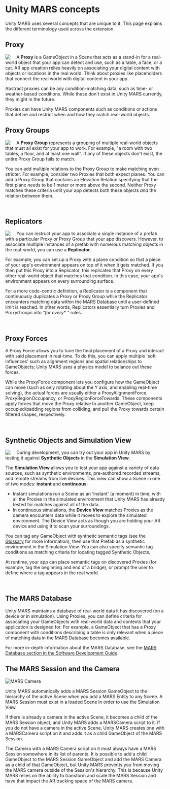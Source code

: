 # Unity MARS concepts

Unity MARS uses several concepts that are unique to it. This page explains the different terminology used across the extension.

## Proxy
<img align="left" src="images/MARSConcepts/proxies.png" style="padding-right: 16px;">

A **Proxy** is a GameObject in a Scene that acts as a stand-in for a real-world object that your app can detect and use, such as a table, a face, or a cat. AR app creation relies heavily on associating your digital content with objects or locations in the real world. Think about proxies like placeholders that connect the real world with digital content in your app.

Abstract proxies can be any condition-matching data, such as time- or weather-based conditions. While these don't exist in Unity MARS currently, they might in the future.

Proxies can have Unity MARS components such as conditions or actions that define and restrict when and how they match real-world objects.
<br clear="left"/><!-- With this we end the command for placing text right to the image. -->

## Proxy Groups
<img align="left" src="images/MARSConcepts/proxy-group.png" style="padding-right: 16px;">

A **Proxy Group** represents a grouping of multiple real-world objects that must all exist for your app to work. For example, "a room with two tables, a floor, and at least one wall". If any of these objects don't exist, the entire Proxy Group fails to match.

You can add multiple relations to the Proxy Group to make matching even stricter. For example, consider two Proxies that both expect planes. You can add a Proxy Group that contains an Elevation Relation specifying that the first plane needs to be 1 meter or more above the second. Neither Proxy matches these criteria until your app detects both these objects _and_ the relation between them.

<br clear="left"/>

## Replicators
<img align="left" src="images/MARSConcepts/replicator.png" style="padding-right: 16px;">

You can instruct your app to associate a single instance of a prefab with a particular Proxy or Proxy Group that your app discovers. However, to associate multiple instances of a prefab with numerous matching objects in the real-world, you can use a **Replicator**.

For example, you can set up a Proxy with a plane condition so that a piece of your app's environment appears on top of it when it gets matched. If you then put this Proxy into a Replicator, this replicates that Proxy on every other real-world object that matches that condition. In this case, your app's environment appears on every surrounding surface.

For a more code-centric definition, a Replicator is a component that continuously duplicates a Proxy or Proxy Group while the Replicator encounters matching data within the MARS Database until a user-defined limit is reached. In other words, Replicators essentially turn Proxies and ProxyGroups into _"for every* "_ rules.

<br clear="left"/>

## Proxy Forces
A Proxy Force allows you to tune the final placement of a Proxy and interact with said placement in real-time. To do this, you can apply multiple 'soft influences' such as alignment regions and spatial relationships to GameObjects; Unity MARS uses a physics model to balance out these forces.

While the ProxyForce component lets you configure how the GameObject can move (such as only rotating about the Y axis, and enabling real-time solving), the actual forces are usually either a ProxyAlignmentForce, ProxyRegionOccupancy, or ProxyRegionForceTowards. These components apply forces that move the Proxy relative to another GameObject, keep occupied/padding regions from colliding, and pull the Proxy towards certain filtered shapes, respectively.

<br clear="left"/>

## Synthetic Objects and Simulation View
<img align="left" src="images/MARSConcepts/synthetic-object.png" style="padding-right: 16px;">

During development, you can try out your app in Unity MARS by testing it against **Synthetic Objects** in the **Simulation View**.

The **Simulation View** allows you to test your app against a variety of data sources, such as synthetic environments, pre-authored recorded streams, and remote streams from live devices. This view can show a Scene in one of two modes: **instant** and **continuous**:

* Instant simulations run a Scene as an 'instant' (a moment) in time, with all the Proxies in the simulated environment that Unity MARS has already tested for matches against all of the data.
* In continuous simulations, the **Device View** matches Proxies as the camera encounters data while it moves to explore the simulated environment. The Device View acts as though you are holding your AR device and using it to scan your surroundings.

You can tag any GameObject with synthetic semantic tags (see the [Glossary](Glossary.md) for more information), then use that Prefab as a synthetic environment in the Simulation View. You can also specify semantic tag conditions as matching criteria for locating tagged Synthetic Objects.

At runtime, your app can place semantic tags on discovered Proxies (for example, tag the beginning and end of a bridge), or prompt the user to define where a tag appears in the real world.

<br clear="left"/>

## The MARS Database
Unity MARS maintains a database of real-world data it has discovered (on a device or in simulation). Using Proxies, you can define criteria for associating your GameObjects with real-world data and contexts that your application is designed for. For example, a GameObject that has a Proxy component with conditions describing a table is only relevant when a piece of matching data in the MARS Database becomes available.

For more in-depth information about the MARS Database, see the [MARS Database section in the Software Development Guide](./SoftwareDevelopmentGuide.md#mars-database).

## The MARS Session and the Camera
![MARS Camera](images/MARSConcepts/mars-camera.png)

Unity MARS automatically adds a MARS Session GameObject to the hierarchy of the active Scene when you add a MARS Entity to any Scene. A MARS Session must exist in a loaded Scene in order to use the Simulation View.

If there is already a camera in the active Scene, it becomes a child of the MARS Session object, and Unity MARS adds a MARSCamera script to it. If you do not have a camera in the active Scene, Unity MARS creates one with a MARSCamera script on it and adds it as a child GameObject of the MARS Session.

The Camera with a MARS Camera script on it must always have a MARS Session somewhere in its list of parents. It is possible to add a child GameObject to the MARS Session GameObject and add the MARS Camera as a child of that GameObject, but Unity MARS prevents you from moving the MARS camera outside of the Session's hierarchy. This is because Unity MARS relies on the ability to transform and scale the MARS Session and have that impact the AR tracking space of the MARS camera.
